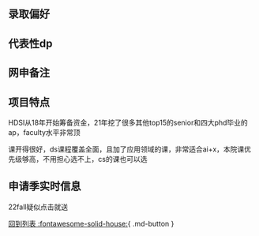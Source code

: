 ## 录取偏好

## 代表性dp

## 网申备注

## 项目特点

HDSI从18年开始筹备资金，21年挖了很多其他top15的senior和四大phd毕业的ap，faculty水平非常顶

课开得很好，ds课程覆盖全面，且加了应用领域的课，非常适合ai+x，本院课优先级够高，不用担心选不上，cs的课也可以选

## 申请季实时信息

22fall疑似点击就送


[回到列表 :fontawesome-solid-house:](选校梯度.md){ .md-button }
